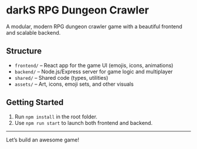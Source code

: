 # darkS RPG Dungeon Crawler

A modular, modern RPG dungeon crawler game with a beautiful frontend and scalable backend.

## Structure
- `frontend/` – React app for the game UI (emojis, icons, animations)
- `backend/` – Node.js/Express server for game logic and multiplayer
- `shared/` – Shared code (types, utilities)
- `assets/` – Art, icons, emoji sets, and other visuals

## Getting Started
1. Run `npm install` in the root folder.
2. Use `npm run start` to launch both frontend and backend.

---

Let’s build an awesome game!
